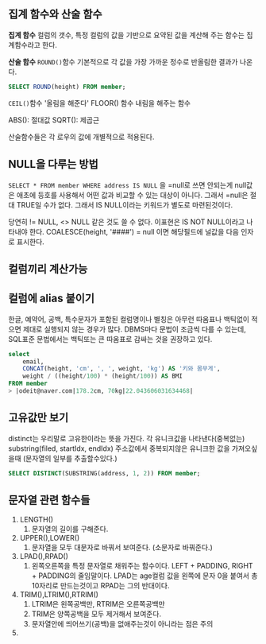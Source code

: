 ## 집계 함수와  산술 함수
**집계 함수**
컬럼의 갯수, 특정 컬럼의  값을 기반으로 요약된 값을 계산해 주는 함수는 집계함수라고 한다. 

**산술 함수**
`ROUND()`함수
기본적으로 각 값을  가장  가까운 정수로 반올림한 결과가 나온다.
```sql
SELECT ROUND(height) FROM member;
```
`CEIL()`함수
'올림을 해준다'
FLOOR() 함수
내림을 해주는 함수

ABS(): 절대값
SQRT():  제곱근

산술함수들은 각 로우의 값에 개별적으로 적용된다.

## NULL을 다루는 방법
`SELECT * FROM member WHERE address IS NULL` 을 =null로 쓰면 안되는게 
null값은  애초에 등호를 사용해서 어떤 값과 비교할 수 있는 대상이 아니다.
그래서 =null은 절대 TRUE일 수가  없다. 그래서 IS NULL이라는 키워드가 별도로 마련된것이다.

당연히 != NULL, <> NULL 같은 것도 쓸 수 없다. 이표현은 IS NOT NULL이라고 나타내야 한다.
COALESCE(height, '####') = null 이면 해당필드에 널값을 다음 인자로 표시한다. 

## 컬럼끼리 계산가능

## 컬럼에 alias 붙이기
한글, 예약어, 공백, 특수문자가 포함된 컬럼명이나 별칭은 아무런 따옴표나 백틱없이 적으면 제대로 실행되지 않는 경우가 많다. 
DBMS마다 문법이 조금씩 다를 수 있는데, SQL표준 문법에서는 백틱또는 큰 따옴표로 감싸는 것을 권장하고  있다.
```sql
select 
    email,
    CONCAT(height, 'cm', ', ', weight, 'kg') AS '키와 몸무게',
    weight / ((height/100) * (height/100)) AS BMI
FROM member
> |odeit@naver.com|178.2cm, 70kg|22.043606031634468|
```

## 고유값만 보기
distinct는 우리말로 고유한이라는 뜻을 가진다. 각 유니크값을 나타낸다(중복없는)
substring(filed, startIdx, endIdx) 주소값에서 중복되지않은 유니크한 값을 가져오싶을때 (문자열의 일부를 추출할수있다.)
```sql
SELECT DISTINCT(SUBSTRING(address, 1, 2)) FROM member;
```

## 문자열 관련 함수들
1. LENGTH()
	1.  문자열의 길이를 구해준다.
2. UPPER(),LOWER()
	1. 문자열을 모두 대문자로 바꿔서 보여준다. (소문자로 바꿔준다.)
3. LPAD(),RPAD()
	1. 왼쪽오른쪽을 특정  문자열로  채워주는 함수이다. LEFT + PADDING, RIGHT + PADDING의 줄임말이다. LPAD는 age컬럼 값을 왼쪽에 문자 0을 붙여서 총 10자리로 만드는것이고 RPAD는 그의 반대이다.
4. TRIM(),LTRIM(),RTRIM()
	1. LTRIM은 왼쪽공백만, RTRIM은 오른쪽공백만
	2. TRIM은 양쪽공백을 모두 제거해서 보여준다.
	3. 문자열안에 띄어쓰기(공백)을 없애주는것이 아니라는 점은 주의
5. 
